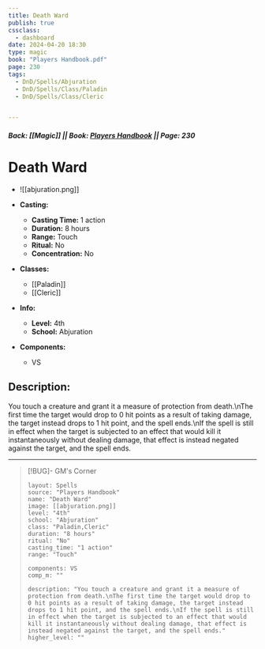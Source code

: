 ```yaml
---
title: Death Ward
publish: true
cssclass:
  - dashboard
date: 2024-04-20 18:30
type: magic
book: "Players Handbook.pdf"
page: 230
tags:
  - DnD/Spells/Abjuration
  - DnD/Spells/Class/Paladin
  - DnD/Spells/Class/Cleric


---
```


##### Back: [[Magic]] || Book: [Players Handbook](https://drive.google.com/drive/folders/1O5bhpYizcIT5xxAoLOuzCRht_PVS7VSG?usp=sharing) || Page: 230

# Death Ward
- ![[abjuration.png]]
- **Casting:**
    - **Casting Time:** 1 action
    - **Duration:** 8 hours
    - **Range:** Touch
    - **Ritual:** No
    - **Concentration:** No
- **Classes:**
    - [[Paladin]]
    - [[Cleric]]

- **Info:**
    - **Level:** 4th
    - **School:** Abjuration
- **Components:**
    - VS


## Description:
You touch a creature and grant it a measure of protection from death.\nThe first time the target would drop to 0 hit points as a result of taking damage, the target instead drops to 1 hit point, and the spell ends.\nIf the spell is still in effect when the target is subjected to an effect that would kill it instantaneously without dealing damage, that effect is instead negated against the target, and the spell ends.



---

> [!BUG]- GM's Corner
>
> ```statblock
> layout: Spells
> source: "Players Handbook"
> name: "Death Ward"
> image: [[abjuration.png]]
> level: "4th"
> school: "Abjuration"
> class: "Paladin,Cleric"
> duration: "8 hours"
> ritual: "No"
> casting_time: "1 action"
> range: "Touch"
>
> components: VS
> comp_m: ""
>
> description: "You touch a creature and grant it a measure of protection from death.\nThe first time the target would drop to 0 hit points as a result of taking damage, the target instead drops to 1 hit point, and the spell ends.\nIf the spell is still in effect when the target is subjected to an effect that would kill it instantaneously without dealing damage, that effect is instead negated against the target, and the spell ends."
> higher_level: ""
> ```
